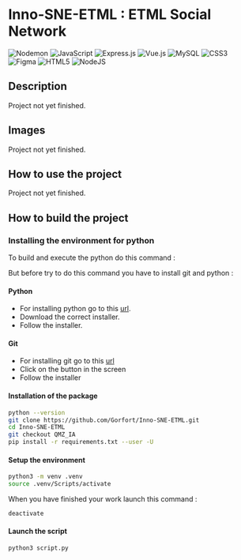 # Inno-SNE-ETML : ETML Social Network
 ![Nodemon](https://img.shields.io/badge/NODEMON-%23323330.svg?style=for-the-badge&logo=nodemon&logoColor=%BBDEAD) ![JavaScript](https://img.shields.io/badge/javascript-%23323330.svg?style=for-the-badge&logo=javascript&logoColor=%23F7DF1E)  ![Express.js](https://img.shields.io/badge/express.js-%23404d59.svg?style=for-the-badge&logo=express&logoColor=%2361DAFB) ![Vue.js](https://img.shields.io/badge/vuejs-%2335495e.svg?style=for-the-badge&logo=vuedotjs&logoColor=%234FC08D)  ![MySQL](https://img.shields.io/badge/mysql-4479A1.svg?style=for-the-badge&logo=mysql&logoColor=white) 
![CSS3](https://img.shields.io/badge/css3-%231572B6.svg?style=for-the-badge&logo=css3&logoColor=white) ![Figma](https://img.shields.io/badge/figma-%23F24E1E.svg?style=for-the-badge&logo=figma&logoColor=white) ![HTML5](https://img.shields.io/badge/html5-%23E34F26.svg?style=for-the-badge&logo=html5&logoColor=white) ![NodeJS](https://img.shields.io/badge/node.js-6DA55F?style=for-the-badge&logo=node.js&logoColor=white)

## Description 
Project not yet finished.

## Images
Project not yet finished.

## How to use the project
Project not yet finished.

## How to build the project

### Installing the environment for python

To build and execute the python do this command :

But before try to do this command you have to install git and python :

#### Python

* For installing python go to this [url](https://www.python.org/downloads/).
* Download the correct installer.
* Follow the installer.

#### Git

* For installing git go to this [url](https://git-scm.com/)
* Click on the button in the screen
* Follow the installer

#### Installation of the package

```sh
python --version
git clone https://github.com/Gorfort/Inno-SNE-ETML.git
cd Inno-SNE-ETML
git checkout QMZ_IA
pip install -r requirements.txt --user -U
```

#### Setup the environment

```sh
python3 -m venv .venv
source .venv/Scripts/activate
```

When you have finished your work launch this command :

```sh
deactivate
```

#### Launch the script

```sh
python3 script.py
```
